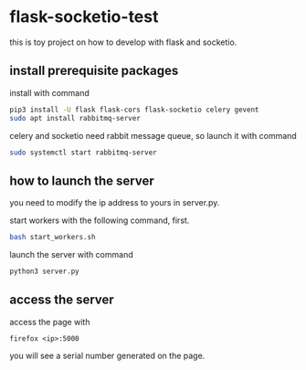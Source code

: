 # flask-socketio-test
this is toy project on how to develop with flask and socketio.

## install prerequisite packages

install with command

```bash
pip3 install -U flask flask-cors flask-socketio celery gevent
sudo apt install rabbitmq-server
```

celery and socketio need rabbit message queue, so launch it with command

```bash
sudo systemctl start rabbitmq-server
```

## how to launch the server

you need to modify the ip address to yours in server.py.

start workers with the following command, first.

```bash
bash start_workers.sh
```

launch the server with command

```bash
python3 server.py
```

## access the server

access the page with

```
firefox <ip>:5000
```

you will see a serial number generated on the page.

